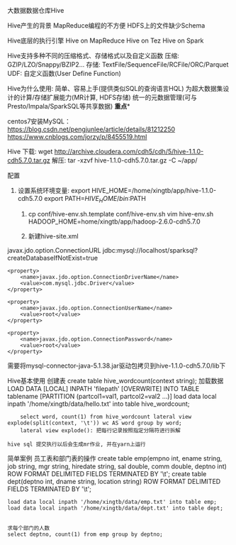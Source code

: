 大数据数据仓库Hive

Hive产生的背景
	MapReduce编程的不方便
	HDFS上的文件缺少Schema


Hive底层的执行引擎
	Hive on MapReduce
	Hive on Tez
	Hive on Spark

Hive支持多种不同的压缩格式、存储格式以及自定义函数
	压缩: GZIP/LZO/Snappy/BZIP2...
	存储: TextFile/SequenceFile/RCFile/ORC/Parquet
	UDF: 自定义函数(User Define Function)

Hive为什么使用:
	简单、容易上手(提供类似SQL的查询语言HQL)
	为超大数据集设计的计算/存储扩展能力(MR计算, HDFS存储)
	统一的元数据管理(可与Presto/Impala/SparkSQL等共享数据)   ********重点*********
	
	
centos7安装MySQL：https://blog.csdn.net/pengjunlee/article/details/81212250
				  https://www.cnblogs.com/jorzy/p/8455519.html

Hive 下载:
	wget http://archive.cloudera.com/cdh5/cdh/5/hive-1.1.0-cdh5.7.0.tar.gz
	解压: tar -xzvf hive-1.1.0-cdh5.7.0.tar.gz -C ~/app/

配置
1) 设置系统环境变量: 
	export HIVE_HOME=/home/xingtb/app/hive-1.1.0-cdh5.7.0
    export PATH=$HIVE_HOME/bin:$PATH

    1. cp conf/hive-env.sh.template conf/hive-env.sh
       vim hive-env.sh
       HADOOP_HOME=home/xingtb/app/hadoop-2.6.0-cdh5.7.0

    2. 新建hive-site.xml

<configuration>
    <property>
        <name>javax.jdo.option.ConnectionURL</name>
        <value>jdbc:mysql://localhost/sparksql?createDatabaseIfNotExist=true</value>
    </property>

    <property>
        <name>javax.jdo.option.ConnectionDriverName</name>
        <value>com.mysql.jdbc.Driver</value>
    </property>

    <property>
        <name>javax.jdo.option.ConnectionUserName</name>
        <value>root</value>
    </property>

    <property>
        <name>javax.jdo.option.ConnectionPassword</name>
        <value>root</value>
    </property>
</configuration>

需要将mysql-connector-java-5.1.38.jar驱动包拷贝到hive-1.1.0-cdh5.7.0/lib下

Hive基本使用
	创建表
		create table hive_wordcount(context string);
	加载数据
		LOAD DATA [LOCAL] INPATH 'filepath' [OVERWRITE] INTO TABLE tablename [PARTITION (partcol1=val1, partcol2=val2 ...)]
		load data local inpath '/home/xingtb/data/hello.txt' into table hive_wordcount;

		select word, count(1) from hive_wordcount lateral view explode(split(context, '\t')) wc AS word group by word;
		lateral view explode(): 把每行记录按照指定分隔符进行拆解

	hive sql 提交执行以后会生成mr作业, 并在yarn上运行

简单案例
	员工表和部门表的操作
	create table emp(empno int, ename string, job string, mgr string, hiredate string, sal double, comm double, deptno int) ROW FORMAT DELIMITED FIELDS TERMINATED BY '\t';
	create table dept(deptno int, dname string, location string) ROW FORMAT DELIMITED FIELDS TERMINATED BY '\t';

	load data local inpath '/home/xingtb/data/emp.txt' into table emp;
	load data local inpath '/home/xingtb/data/dept.txt' into table dept;
	

	求每个部门的人数
	select deptno, count(1) from emp group by deptno;